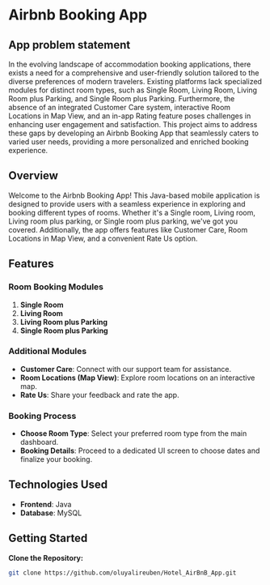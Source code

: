 # Airbnb Booking App

## App problem statement
In the evolving landscape of accommodation booking applications, there exists a need for a comprehensive and user-friendly solution tailored to the diverse preferences of modern travelers. Existing platforms lack specialized modules for distinct room types, such as Single Room, Living Room, Living Room plus Parking, and Single Room plus Parking. Furthermore, the absence of an integrated Customer Care system, interactive Room Locations in Map View, and an in-app Rating feature poses challenges in enhancing user engagement and satisfaction. This project aims to address these gaps by developing an Airbnb Booking App that seamlessly caters to varied user needs, providing a more personalized and enriched booking experience.

## Overview
Welcome to the Airbnb Booking App! This Java-based mobile application is designed to provide users with a seamless experience in exploring and booking different types of rooms. Whether it's a Single room, Living room, Living room plus parking, or Single room plus parking, we've got you covered. Additionally, the app offers features like Customer Care, Room Locations in Map View, and a convenient Rate Us option.

## Features
### Room Booking Modules
1. **Single Room**
2. **Living Room**
3. **Living Room plus Parking**
4. **Single Room plus Parking**

### Additional Modules
- **Customer Care**: Connect with our support team for assistance.
- **Room Locations (Map View)**: Explore room locations on an interactive map.
- **Rate Us**: Share your feedback and rate the app.

### Booking Process
- **Choose Room Type**: Select your preferred room type from the main dashboard.
- **Booking Details**: Proceed to a dedicated UI screen to choose dates and finalize your booking.

## Technologies Used
- **Frontend**: Java
- **Database**: MySQL

## Getting Started
 **Clone the Repository:**
   ```bash
   git clone https://github.com/oluyalireuben/Hotel_AirBnB_App.git


   
